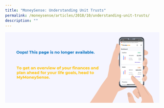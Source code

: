 ```yaml
---
title: "MoneySense: Understanding Unit Trusts"
permalink: /moneysense/articles/2018/10/understanding-unit-trusts/
description: ""
---
```

[![Oops](/images/Homepage/mymoneysense%20redirect.png)](https://www.mymoneysense.gov.sg/)
